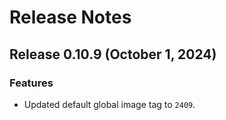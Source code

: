# Release Notes
## Release 0.10.9 (October 1, 2024)
### Features ###
  - Updated default global image tag to `2409`.
